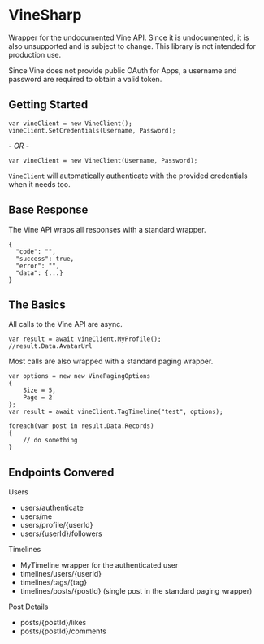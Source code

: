 VineSharp
=========

Wrapper for the undocumented Vine API. Since it is undocumented, it is also unsupported and is subject to change. This library is not intended for production use.

Since Vine does not provide public OAuth for Apps, a username and password are required to obtain a valid token.

Getting Started
---------------

    var vineClient = new VineClient();
    vineClient.SetCredentials(Username, Password);

*- OR -*

    var vineClient = new VineClient(Username, Password);

``VineClient`` will automatically authenticate with the provided credentials when it needs too.

Base Response
-------------
The Vine API wraps all responses with a standard wrapper.

    {
      "code": "",
      "success": true,
      "error": "",
      "data": {...}
    }

The Basics
----------
All calls to the Vine API are async.

    var result = await vineClient.MyProfile();
    //result.Data.AvatarUrl

Most calls are also wrapped with a standard paging wrapper.
    
    var options = new new VinePagingOptions
    {
        Size = 5,
        Page = 2
    };
    var result = await vineClient.TagTimeline("test", options);
    
    foreach(var post in result.Data.Records)
    {
        // do something
    }

Endpoints Convered
------------------

Users
 - users/authenticate
 - users/me
 - users/profile/{userId}
 - users/{userId}/followers

Timelines
 - MyTimeline wrapper for the authenticated user
 - timelines/users/{userId}
 - timelines/tags/{tag}
 - timelines/posts/{postId} (single post in the standard paging wrapper)

Post Details
 - posts/{postId}/likes
 - posts/{postId}/comments
